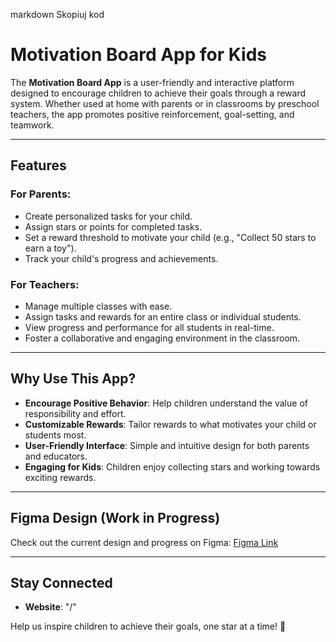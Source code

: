 
markdown
Skopiuj kod
# Motivation Board App for Kids

The **Motivation Board App** is a user-friendly and interactive platform designed to encourage children to achieve their goals through a reward system. Whether used at home with parents or in classrooms by preschool teachers, the app promotes positive reinforcement, goal-setting, and teamwork.

---

## Features

### For Parents:
- Create personalized tasks for your child.  
- Assign stars or points for completed tasks.  
- Set a reward threshold to motivate your child (e.g., "Collect 50 stars to earn a toy").  
- Track your child's progress and achievements.  

### For Teachers:
- Manage multiple classes with ease.  
- Assign tasks and rewards for an entire class or individual students.  
- View progress and performance for all students in real-time.  
- Foster a collaborative and engaging environment in the classroom.  

---

## Why Use This App?

- **Encourage Positive Behavior**: Help children understand the value of responsibility and effort.  
- **Customizable Rewards**: Tailor rewards to what motivates your child or students most.  
- **User-Friendly Interface**: Simple and intuitive design for both parents and educators.  
- **Engaging for Kids**: Children enjoy collecting stars and working towards exciting rewards.  

---

## Figma Design (Work in Progress)

Check out the current design and progress on Figma: [Figma Link](#) 

---

## Stay Connected

- **Website**: "/"  

Help us inspire children to achieve their goals, one star at a time! 🚀
